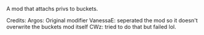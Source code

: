 A mod that attachs privs to buckets.

Credits:
Argos: Original modifier
VanessaE: seperated the mod so it doesn't overwrite the buckets mod itself
CWz: tried to do that but failed lol.



